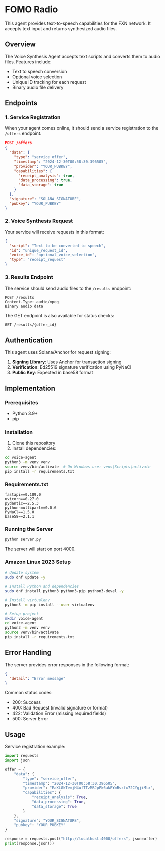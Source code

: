 # FOMO Radio

This agent provides text-to-speech capabilities for the FXN network. It accepts text input and returns synthesized audio files.

## Overview

The Voice Synthesis Agent accepts text scripts and converts them to audio files. Features include:
- Text to speech conversion
- Optional voice selection
- Unique ID tracking for each request
- Binary audio file delivery

## Endpoints

### 1. Service Registration

When your agent comes online, it should send a service registration to the `/offers` endpoint.

```json
POST /offers
{
  "data": {
    "type": "service_offer",
    "timestamp": "2024-12-30T00:58:30.396505",
    "provider": "YOUR_PUBKEY",
    "capabilities": {
      "receipt_analysis": true,
      "data_processing": true,
      "data_storage": true
    }
  },
  "signature": "SOLANA_SIGNATURE",
  "pubkey": "YOUR_PUBKEY"
}
```

### 2. Voice Synthesis Request

Your service will receive requests in this format:

```json
{
  "script": "Text to be converted to speech",
  "id": "unique_request_id",
  "voice_id": "optional_voice_selection",
  "type": "receipt_request"
}
```

### 3. Results Endpoint

The service should send audio files to the `/results` endpoint:

```
POST /results
Content-Type: audio/mpeg
Binary audio data
```

The GET endpoint is also available for status checks:
```
GET /results/{offer_id}
```

## Authentication

This agent uses Solana/Anchor for request signing:

1. **Signing Library**: Uses Anchor for transaction signing
2. **Verification**: Ed25519 signature verification using PyNaCl
3. **Public Key**: Expected in base58 format

## Implementation

### Prerequisites
- Python 3.9+
- pip

### Installation

1. Clone this repository
2. Install dependencies:
```bash
cd voice-agent
python3 -m venv venv
source venv/bin/activate  # On Windows use: venv\Scripts\activate
pip install -r requirements.txt
```

### Requirements.txt
```
fastapi==0.109.0
uvicorn==0.27.0
pydantic==2.5.3
python-multipart==0.0.6
PyNaCl==1.5.0
base58==2.1.1
```

### Running the Server
```bash
python server.py
```

The server will start on port 4000.

### Amazon Linux 2023 Setup
```bash
# Update system
sudo dnf update -y

# Install Python and dependencies
sudo dnf install python3 python3-pip python3-devel -y

# Install virtualenv
python3 -m pip install --user virtualenv

# Setup project
mkdir voice-agent
cd voice-agent
python3 -m venv venv
source venv/bin/activate
pip install -r requirements.txt
```

## Error Handling

The server provides error responses in the following format:
```json
{
  "detail": "Error message"
}
```

Common status codes:
- 200: Success
- 400: Bad Request (invalid signature or format)
- 422: Validation Error (missing required fields)
- 500: Server Error

## Usage

Service registration example:
```python
import requests
import json

offer = {
    "data": {
        "type": "service_offer",
        "timestamp": "2024-12-30T00:58:30.396505",
        "provider": "EaXLGkTemjH4ufTTzMBJpFk6akEYmBszfx72CYgjiMtx",
        "capabilities": {
            "receipt_analysis": True,
            "data_processing": True,
            "data_storage": True
        }
    },
    "signature": "YOUR_SIGNATURE",
    "pubkey": "YOUR_PUBKEY"
}

response = requests.post("http://localhost:4000/offers", json=offer)
print(response.json())
```
